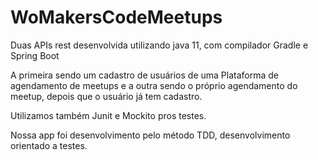 # WoMakersCodeMeetups

Duas APIs rest desenvolvida utilizando java 11, com compilador Gradle e Spring Boot

A primeira sendo um cadastro de usuários de uma Plataforma de agendamento de meetups e a outra sendo o próprio agendamento do meetup, depois que o usuário já tem cadastro.

Utilizamos também Junit e Mockito pros testes.

Nossa app foi desenvolvimento pelo método TDD, desenvolvimento orientado a testes.

